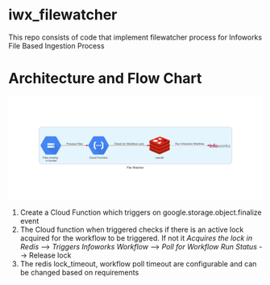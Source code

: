 # iwx_filewatcher
This repo consists of code that implement filewatcher process for Infoworks File Based Ingestion Process

# Architecture and Flow Chart

![image description](file_watcher.png)

1. Create a Cloud Function which triggers on google.storage.object.finalize event
2. The Cloud function when triggered checks if there is an active lock acquired for the workflow to be triggered.
   If not it *Acquires the lock in Redis* --> *Triggers Infoworks Workflow* --> *Poll for Workflow Run Status* --> Release lock
3. The redis lock_timeout, workflow poll timeout are configurable and can be changed based on requirements